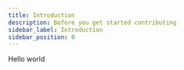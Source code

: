 ```yaml
---
title: Introduction
description: Before you get started contributing
sidebar_label: Introduction
sidebar_position: 0
---
```


Hello world

